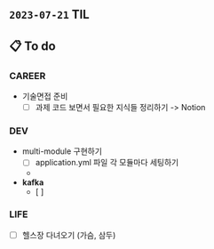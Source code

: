 ## `2023-07-21` TIL

## 📋 To do

### CAREER
  
- 기술면접 준비
  - [ ] 과제 코드 보면서 필요한 지식들 정리하기 -> Notion

### DEV

- multi-module 구현하기
  - [ ] application.yml 파일 각 모듈마다 세팅하기
  - 
- **kafka**
  - [ ]

### LIFE

- [ ] 헬스장 다녀오기 (가슴, 삼두)